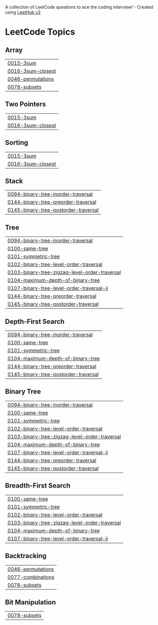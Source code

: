 A collection of LeetCode questions to ace the coding interview! - Created using [LeetHub v2](https://github.com/arunbhardwaj/LeetHub-2.0)
<!---LeetCode Topics Start-->
# LeetCode Topics
## Array
|  |
| ------- |
| [0015-3sum](https://github.com/tanissshhkaa/DSA-JAVA/tree/master/0015-3sum) |
| [0016-3sum-closest](https://github.com/tanissshhkaa/DSA-JAVA/tree/master/0016-3sum-closest) |
| [0046-permutations](https://github.com/tanissshhkaa/DSA-JAVA/tree/master/0046-permutations) |
| [0078-subsets](https://github.com/tanissshhkaa/DSA-JAVA/tree/master/0078-subsets) |
## Two Pointers
|  |
| ------- |
| [0015-3sum](https://github.com/tanissshhkaa/DSA-JAVA/tree/master/0015-3sum) |
| [0016-3sum-closest](https://github.com/tanissshhkaa/DSA-JAVA/tree/master/0016-3sum-closest) |
## Sorting
|  |
| ------- |
| [0015-3sum](https://github.com/tanissshhkaa/DSA-JAVA/tree/master/0015-3sum) |
| [0016-3sum-closest](https://github.com/tanissshhkaa/DSA-JAVA/tree/master/0016-3sum-closest) |
## Stack
|  |
| ------- |
| [0094-binary-tree-inorder-traversal](https://github.com/tanissshhkaa/DSA-JAVA/tree/master/0094-binary-tree-inorder-traversal) |
| [0144-binary-tree-preorder-traversal](https://github.com/tanissshhkaa/DSA-JAVA/tree/master/0144-binary-tree-preorder-traversal) |
| [0145-binary-tree-postorder-traversal](https://github.com/tanissshhkaa/DSA-JAVA/tree/master/0145-binary-tree-postorder-traversal) |
## Tree
|  |
| ------- |
| [0094-binary-tree-inorder-traversal](https://github.com/tanissshhkaa/DSA-JAVA/tree/master/0094-binary-tree-inorder-traversal) |
| [0100-same-tree](https://github.com/tanissshhkaa/DSA-JAVA/tree/master/0100-same-tree) |
| [0101-symmetric-tree](https://github.com/tanissshhkaa/DSA-JAVA/tree/master/0101-symmetric-tree) |
| [0102-binary-tree-level-order-traversal](https://github.com/tanissshhkaa/DSA-JAVA/tree/master/0102-binary-tree-level-order-traversal) |
| [0103-binary-tree-zigzag-level-order-traversal](https://github.com/tanissshhkaa/DSA-JAVA/tree/master/0103-binary-tree-zigzag-level-order-traversal) |
| [0104-maximum-depth-of-binary-tree](https://github.com/tanissshhkaa/DSA-JAVA/tree/master/0104-maximum-depth-of-binary-tree) |
| [0107-binary-tree-level-order-traversal-ii](https://github.com/tanissshhkaa/DSA-JAVA/tree/master/0107-binary-tree-level-order-traversal-ii) |
| [0144-binary-tree-preorder-traversal](https://github.com/tanissshhkaa/DSA-JAVA/tree/master/0144-binary-tree-preorder-traversal) |
| [0145-binary-tree-postorder-traversal](https://github.com/tanissshhkaa/DSA-JAVA/tree/master/0145-binary-tree-postorder-traversal) |
## Depth-First Search
|  |
| ------- |
| [0094-binary-tree-inorder-traversal](https://github.com/tanissshhkaa/DSA-JAVA/tree/master/0094-binary-tree-inorder-traversal) |
| [0100-same-tree](https://github.com/tanissshhkaa/DSA-JAVA/tree/master/0100-same-tree) |
| [0101-symmetric-tree](https://github.com/tanissshhkaa/DSA-JAVA/tree/master/0101-symmetric-tree) |
| [0104-maximum-depth-of-binary-tree](https://github.com/tanissshhkaa/DSA-JAVA/tree/master/0104-maximum-depth-of-binary-tree) |
| [0144-binary-tree-preorder-traversal](https://github.com/tanissshhkaa/DSA-JAVA/tree/master/0144-binary-tree-preorder-traversal) |
| [0145-binary-tree-postorder-traversal](https://github.com/tanissshhkaa/DSA-JAVA/tree/master/0145-binary-tree-postorder-traversal) |
## Binary Tree
|  |
| ------- |
| [0094-binary-tree-inorder-traversal](https://github.com/tanissshhkaa/DSA-JAVA/tree/master/0094-binary-tree-inorder-traversal) |
| [0100-same-tree](https://github.com/tanissshhkaa/DSA-JAVA/tree/master/0100-same-tree) |
| [0101-symmetric-tree](https://github.com/tanissshhkaa/DSA-JAVA/tree/master/0101-symmetric-tree) |
| [0102-binary-tree-level-order-traversal](https://github.com/tanissshhkaa/DSA-JAVA/tree/master/0102-binary-tree-level-order-traversal) |
| [0103-binary-tree-zigzag-level-order-traversal](https://github.com/tanissshhkaa/DSA-JAVA/tree/master/0103-binary-tree-zigzag-level-order-traversal) |
| [0104-maximum-depth-of-binary-tree](https://github.com/tanissshhkaa/DSA-JAVA/tree/master/0104-maximum-depth-of-binary-tree) |
| [0107-binary-tree-level-order-traversal-ii](https://github.com/tanissshhkaa/DSA-JAVA/tree/master/0107-binary-tree-level-order-traversal-ii) |
| [0144-binary-tree-preorder-traversal](https://github.com/tanissshhkaa/DSA-JAVA/tree/master/0144-binary-tree-preorder-traversal) |
| [0145-binary-tree-postorder-traversal](https://github.com/tanissshhkaa/DSA-JAVA/tree/master/0145-binary-tree-postorder-traversal) |
## Breadth-First Search
|  |
| ------- |
| [0100-same-tree](https://github.com/tanissshhkaa/DSA-JAVA/tree/master/0100-same-tree) |
| [0101-symmetric-tree](https://github.com/tanissshhkaa/DSA-JAVA/tree/master/0101-symmetric-tree) |
| [0102-binary-tree-level-order-traversal](https://github.com/tanissshhkaa/DSA-JAVA/tree/master/0102-binary-tree-level-order-traversal) |
| [0103-binary-tree-zigzag-level-order-traversal](https://github.com/tanissshhkaa/DSA-JAVA/tree/master/0103-binary-tree-zigzag-level-order-traversal) |
| [0104-maximum-depth-of-binary-tree](https://github.com/tanissshhkaa/DSA-JAVA/tree/master/0104-maximum-depth-of-binary-tree) |
| [0107-binary-tree-level-order-traversal-ii](https://github.com/tanissshhkaa/DSA-JAVA/tree/master/0107-binary-tree-level-order-traversal-ii) |
## Backtracking
|  |
| ------- |
| [0046-permutations](https://github.com/tanissshhkaa/DSA-JAVA/tree/master/0046-permutations) |
| [0077-combinations](https://github.com/tanissshhkaa/DSA-JAVA/tree/master/0077-combinations) |
| [0078-subsets](https://github.com/tanissshhkaa/DSA-JAVA/tree/master/0078-subsets) |
## Bit Manipulation
|  |
| ------- |
| [0078-subsets](https://github.com/tanissshhkaa/DSA-JAVA/tree/master/0078-subsets) |
<!---LeetCode Topics End-->